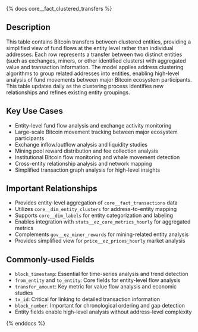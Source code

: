 {% docs core__fact_clustered_transfers %}

## Description
This table contains Bitcoin transfers between clustered entities, providing a simplified view of fund flows at the entity level rather than individual addresses. Each row represents a transfer between two distinct entities (such as exchanges, miners, or other identified clusters) with aggregated value and transaction information. The model applies address clustering algorithms to group related addresses into entities, enabling high-level analysis of fund movements between major Bitcoin ecosystem participants. This table updates daily as the clustering process identifies new relationships and refines existing entity groupings.

## Key Use Cases
- Entity-level fund flow analysis and exchange activity monitoring
- Large-scale Bitcoin movement tracking between major ecosystem participants
- Exchange inflow/outflow analysis and liquidity studies
- Mining pool reward distribution and fee collection analysis
- Institutional Bitcoin flow monitoring and whale movement detection
- Cross-entity relationship analysis and network mapping
- Simplified transaction graph analysis for high-level insights

## Important Relationships
- Provides entity-level aggregation of `core__fact_transactions` data
- Utilizes `core__dim_entity_clusters` for address-to-entity mapping
- Supports `core__dim_labels` for entity categorization and labeling
- Enables integration with `stats__ez_core_metrics_hourly` for aggregated metrics
- Complements `gov__ez_miner_rewards` for mining-related entity analysis
- Provides simplified view for `price__ez_prices_hourly` market analysis

## Commonly-used Fields
- `block_timestamp`: Essential for time-series analysis and trend detection
- `from_entity` and `to_entity`: Core fields for entity-level flow analysis
- `transfer_amount`: Key metric for value flow analysis and economic studies
- `tx_id`: Critical for linking to detailed transaction information
- `block_number`: Important for chronological ordering and gap detection
- Entity fields enable high-level analysis without address-level complexity

{% enddocs %} 